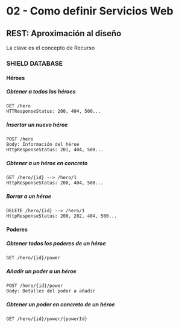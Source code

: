 # 02 - Como definir Servicios Web

## REST: Aproximación al diseño
La clave es el concepto de Recurso

### SHIELD DATABASE
#### Héroes
##### Obtener a todos los héroes
```
GET /hero
HTTResponseStatus: 200, 404, 500...
```
##### Insertar un nuevo héroe
```
POST /hero
Body: Información del héroe
HttpResponseStatus: 201, 404, 500...
```
##### Obtener a un héroe en concreto
```
GET /hero/{id} --> /hero/1
HttpResponseStatus: 200, 404, 500...
```
##### Borrar a un héroe
```
DELETE /hero/{id} --> /hero/1
HttpResponseStatus: 200, 202, 404, 500...
```

#### Poderes
##### Obtener todos los poderes de un héroe
```
GET /hero/{id}/power
```
##### Añadir un poder a un héroe
```
POST /hero/{id}/power
Body: Detalles del poder a añadir
```
##### Obtener un poder en concreto de un héroe
```
GET /hero/{id}/power/{powerId}
```
